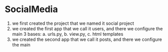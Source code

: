 # SocialMedia

1. we first created the project that we named it social project
2. we created the first app that we call it users, and there we configure the main 3 bases: a. urls.py, b. view.py, c. html templates
3. we created the second app that we call it posts, and there we configure the main
